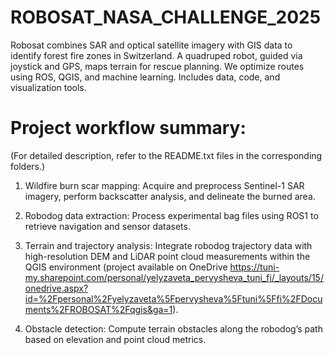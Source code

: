 # ROBOSAT_NASA_CHALLENGE_2025
Robosat combines SAR and optical satellite imagery with GIS data to identify forest fire zones in Switzerland. A quadruped robot, guided via joystick and GPS, maps terrain for rescue planning. We optimize routes using ROS, QGIS, and machine learning. Includes data, code, and visualization tools.

# Project workflow summary:
(For detailed description, refer to the README.txt files in the corresponding folders.)

1. Wildfire burn scar mapping: Acquire and preprocess Sentinel-1 SAR imagery, perform backscatter analysis, and delineate the burned area.

2. Robodog data extraction: Process experimental bag files using ROS1 to retrieve navigation and sensor datasets.

3. Terrain and trajectory analysis: Integrate robodog trajectory data with high-resolution DEM and LiDAR point cloud measurements within the QGIS environment (project available on OneDrive https://tuni-my.sharepoint.com/personal/yelyzaveta_pervysheva_tuni_fi/_layouts/15/onedrive.aspx?id=%2Fpersonal%2Fyelyzaveta%5Fpervysheva%5Ftuni%5Ffi%2FDocuments%2FROBOSAT%2Fqgis&ga=1).

4. Obstacle detection: Compute terrain obstacles along the robodog’s path based on elevation and point cloud metrics.
